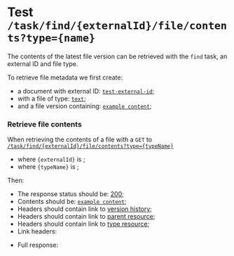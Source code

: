# Test `/task/find/{externalId}/file/contents?type={name}`

The contents of the latest file version can be retrieved with the `find` task, an external ID and file type.

To retrieve file metadata we first create:

- a document with external ID: [`test-external-id`](- "#externalId");
- with a file of type: [`text`](- "#fileType");
- and a file version containing: [`example content`](- "#contents");

[ ](- "#docId=createDocument(#externalId)")
[ ](- "#fileId=createFile(#docId)")
[ ](- "createVersion(#fileId, #contents)")

### Retrieve file contents

When retrieving the contents of a file with a `GET`
to [`/task/find/{externalId}/file/contents?type={typeName}`](- "#findEndpoint")

- where `{externalId}` is [ ](- "c:echo=#externalId");
- where `{typeName}` is [ ](- "c:echo=#fileType");

[ ](- "#retrieveResult=retrieve(#findEndpoint, #externalId, #fileType)")

Then:

- The response status should be: [200](- "?=#retrieveResult.status");
- Contents should be: [`example content`](- "?=#retrieveResult.body");
- Headers should contain link to [version history](- "?=#retrieveResult.versionHistory");
- Headers should contain link to [parent resource](- "?=#retrieveResult.parent");
- Headers should contain link to [type resource](- "?=#retrieveResult.type");
- Link headers:

[ ](- "ext:embed=#retrieveResult.headers")

- Full response:

[ ](- "ext:embed=#retrieveResult.body")
